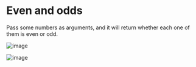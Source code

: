 # Even and odds
Pass some numbers as arguments, and it will return whether each one of them is even or odd.

![image](https://github.com/FireguiQueen/Evens-and-odds/assets/98475125/8a7cf2d5-aa9a-40c5-b820-3f11908f781b)

![image](https://github.com/FireguiQueen/Evens-and-odds/assets/98475125/acd1cedb-f557-4fb6-a59c-c2fa9e17e2ab)
